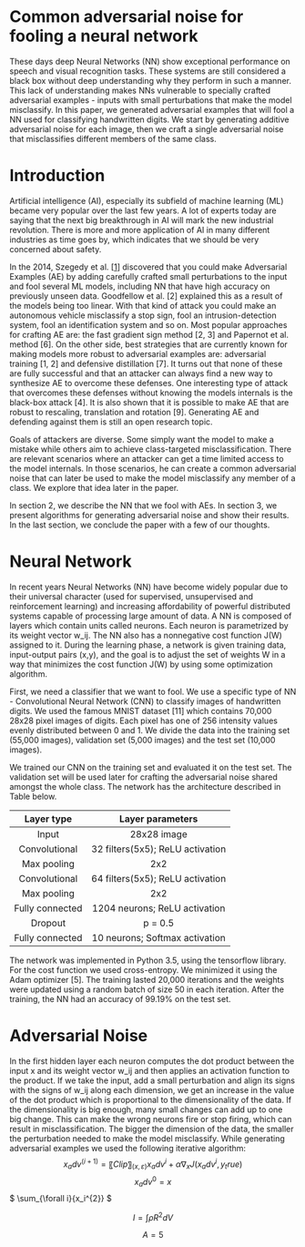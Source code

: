 # Common adversarial noise for fooling a neural network

These days deep Neural Networks (NN) show exceptional performance on speech and visual recognition tasks. These systems are still considered a black box without deep understanding why they perform in such a manner. This lack of understanding makes NNs vulnerable to specially crafted adversarial examples - inputs with small perturbations that make the model misclassify. In this paper, we generated adversarial examples that will fool a NN used for classifying handwritten digits. We start by generating additive adversarial noise for each image, then we craft a single adversarial noise that misclassifies different members of the same class.

# Introduction
Artificial intelligence (AI), especially its subfield of machine learning (ML) became very popular over the last few years. A lot of experts today are saying that the next big breakthrough in AI will mark the new industrial revolution. There is more and more application of AI in many different industries as time goes by, which indicates that we should be very concerned about safety.

In the 2014, Szegedy et al. [[1]] discovered that you could make Adversarial Examples (AE) by adding carefully crafted small perturbations to the input and fool several ML models, including NN that have high accuracy on previously unseen data. Goodfellow et al. [2] explained this as a result of the models being too linear. With that kind of attack you could make an autonomous vehicle misclassify a stop sign, fool an intrusion-detection system, fool an identification system and so on. Most popular approaches for crafting AE are: the fast gradient sign method [2, 3] and Papernot et al. method [6]. On the other side, best strategies that are currently known for making models more robust to adversarial examples are: adversarial training [1, 2] and defensive distillation [7]. It turns out that none of these are fully successful and that an attacker can always find a new way to synthesize AE to overcome these defenses. One interesting type of attack that overcomes these defenses without knowing the models internals is the black-box attack [4]. It is also shown that it is possible to make AE that are robust to rescaling, translation and rotation [9]. Generating AE and defending against them is still an open research topic.

Goals of attackers are diverse. Some simply want the model to make a mistake while others aim to achieve class-targeted misclassification. There are relevant scenarios where an attacker can get a time limited access to the model internals. In those scenarios, he can create a common adversarial noise that can later be used to make the model misclassify any member of a class. We explore that idea later in the paper.

In section 2, we describe the NN that we fool with AEs. In section 3, we present algorithms for generating adversarial noise and show their results. In the last section, we conclude the paper with a few of our thoughts.

# Neural Network
In recent years Neural Networks (NN) have become widely popular due to their universal character (used for supervised, unsupervised and reinforcement learning) and increasing affordability of powerful distributed systems capable of processing large amount of data. A NN is composed of layers which contain units called neurons. Each neuron is parametrized by its weight vector w_ij. The NN also has a nonnegative cost function J(W) assigned to it. During the learning phase, a network is given training data, input-output pairs (x,y), and the goal is to adjust the set of weights W in a way that minimizes the cost function J(W) by using some optimization algorithm.

First, we need a classifier that we want to fool. We use a specific type of NN - Convolutional Neural Network (CNN) to classify images of handwritten digits. We used the famous MNIST dataset [11] which contains 70,000 28x28 pixel images of digits. Each pixel has one of 256 intensity values evenly distributed between 0 and 1. We divide the data into the training set (55,000 images), validation set (5,000 images) and the test set (10,000 images).

We trained our CNN on the training set and evaluated it on the test set. The validation set will be used later for crafting the adversarial noise shared amongst the whole class. The network has the architecture described in Table below.

|    Layer type   |         Layer parameters         |
|:---------------:|:--------------------------------:|
|      Input      |            28x28 image           |
|  Convolutional  | 32 filters(5x5); ReLU activation |
|   Max pooling   |                2x2               |
|  Convolutional  | 64 filters(5x5); ReLU activation |
|   Max pooling   |                2x2               |
| Fully connected |   1204 neurons; ReLU activation  |
|     Dropout     |              p = 0.5             |
| Fully connected |  10 neurons; Softmax activation  |

The network was implemented in Python 3.5, using the tensorflow library. For the cost function we used cross-entropy. We minimized it using the Adam optimizer [5]. The training lasted 20,000 iterations and the weights were updated using a random batch of size 50 in each iteration. After the training, the NN had an accuracy of 99.19% on the test set.

# Adversarial Noise
In the first hidden layer each neuron computes the dot product between the input x and its weight vector w_ij and then applies an activation function to the product. If we take the input, add a small perturbation and align its signs with the signs of w_ij along each dimension, we get an increase in the value of the dot product which is proportional to the dimensionality of the data. If the dimensionality is big enough, many small changes can add up to one big change. This can make the wrong neurons fire or stop firing, which can result in misclassification. The bigger the dimension of the data, the smaller the perturbation needed to make the model misclassify.
While generating adversarial examples we used the following iterative algorithm:
$$x_adv^(i+1)=〖Clip〗_(x,ε) {x_adv^i+α∇_x J(x_adv^i,y_true )}$$
$$x_adv^0=x$$
$ \sum_{\forall i}{x_i^{2}} $

$$I = \int \rho R^{2} dV$$

$$A = 5$$


[1]: literature/%5B1%5D%20Intriguing%20properties%20of%20neural%20networks.pdf
